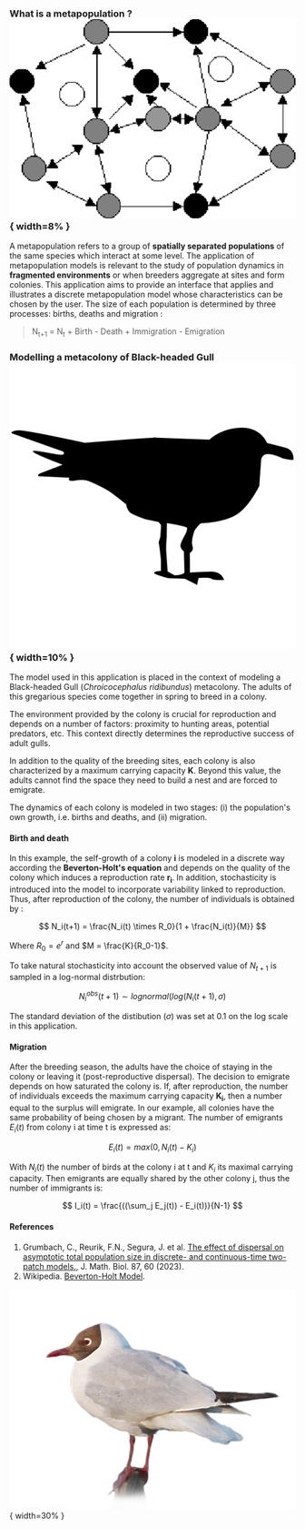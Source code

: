 

### What is a metapopulation ?        		   ![](images/metapopulation.png){ width=8% } 
A metapopulation refers to a group of **spatially separated populations** of the same species which interact at some level. The application of metapopulation models is relevant to the study of population dynamics in **fragmented environments** or when breeders aggregate at sites and form colonies. This application aims to provide an interface that applies and illustrates a discrete metapopulation model whose characteristics can be chosen by the user.
The size of each population is determined by three processes: births, deaths and migration :

>   N<sub>t+1</sub> = N<sub>t</sub>  + Birth - Death + Immigration - Emigration 

### Modelling a metacolony of Black-headed Gull   ![](images/silouette.png){ width=10% } 

The model used in this application is placed in the context of modeling a Black-headed Gull (*Chroicocephalus ridibundus*) metacolony. The adults of this gregarious species come together in spring to breed in a colony. 



The environment provided by the colony is crucial for reproduction and depends on a number of factors: proximity to hunting areas, potential predators, etc. This context directly determines the reproductive success of adult gulls.  

In addition to the quality of the breeding sites, each colony is also characterized by a maximum carrying capacity **K**. Beyond this value, the adults cannot find the space they need to build a nest and are forced to emigrate. 

The dynamics of each colony is modeled in two stages: (i) the population's own growth, i.e. births and deaths, and (ii) migration.

#### Birth and death
In this example, the self-growth of a colony **i** is modeled in a discrete way according the **Beverton-Holt's equation** and depends on the quality of the colony which induces a reproduction rate **r<sub>i</sub>**. In addition, stochasticity is introduced into the model to incorporate variability linked to reproduction. Thus, after reproduction of the colony, the number of individuals is obtained by : 


$$
N_i(t+1) = \frac{N_i(t) \times R_0}{1 + \frac{N_i(t)}{M}}
$$

Where $R_0 = e^r$ and $M = \frac{K}{R_0-1}$. 

To take natural stochasticity into account the observed value of $N_{t+1}$ is sampled in a log-normal distrbution: 

$$
N^{obs}_i(t+1) \sim lognormal(log(N_i(t+1), \sigma)
$$

The standard deviation of the distibution ($\sigma$) was set at 0.1 on the log scale in this application. 

#### Migration
After the breeding season, the adults have the choice of staying in the colony or leaving it (post-reproductive dispersal).  The decision to emigrate depends on how saturated the colony is. If, after reproduction, the number of individuals exceeds the maximum carrying capacity **K<sub>i</sub>**, then a number equal to the surplus will emigrate. In our example, all colonies have the same probability of being chosen by a migrant.
The number of emigrants $E_i(t)$ from colony i at time t is expressed as: 

$$
E_i(t) = max(0, N_i(t)-K_i)
$$

With $N_i(t)$ the number of birds at the colony i at t and $K_i$ its maximal carrying capacity. Then emigrants are equally shared by the other colony j, thus the number of immigrants is: 

$$
I_i(t) = \frac{((\sum_j E_j(t)) - E_i(t))}{N-1}
$$

#### References
1. Grumbach, C., Reurik, F.N., Segura, J. et al. [The effect of dispersal on asymptotic total population size in discrete- and continuous-time two-patch models.](https://link.springer.com/article/10.1007/s00285-023-01984-8), J. Math. Biol. 87, 60 (2023).
2. Wikipedia. [Beverton-Holt Model](https://en.wikipedia.org/wiki/Beverton%E2%80%93Holt_model).

![](images/mouette_rieuse.png){ width=30% }



